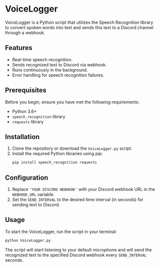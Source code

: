 # VoiceLogger

VoiceLogger is a Python script that utilizes the Speech Recognition library to convert spoken words into text and sends this text to a Discord channel through a webhook.

## Features

- Real-time speech recognition.
- Sends recognized text to Discord via webhook.
- Runs continuously in the background.
- Error handling for speech recognition failures.

## Prerequisites

Before you begin, ensure you have met the following requirements:

- Python 3.6+
- `speech_recognition` library
- `requests` library

## Installation

1. Clone the repository or download the `VoiceLogger.py` script.
2. Install the required Python libraries using pip:
   ```sh
   pip install speech_recognition requests
   ```

## Configuration

1. Replace `'YOUR DISCORD WEBHOOK'` with your Discord webhook URL in the `WEBHOOK_URL` variable.
2. Set the `SEND_INTERVAL` to the desired time interval (in seconds) for sending text to Discord.

## Usage

To start the VoiceLogger, run the script in your terminal:

```sh
python VoiceLogger.py
```

The script will start listening to your default microphone and will send the recognized text to the specified Discord webhook every `SEND_INTERVAL` seconds.
